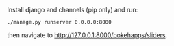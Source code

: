 Install django and channels (pip only) and run:

```sh
./manage.py runserver 0.0.0.0:8000
```

then navigate to http://127.0.0.1:8000/bokehapps/sliders.

